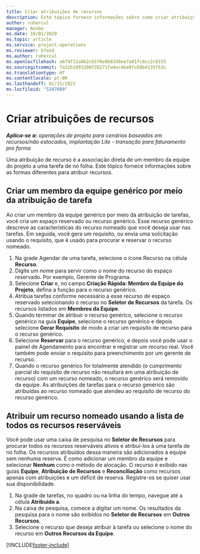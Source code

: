 ```yaml
---
title: Criar atribuições de recursos
description: Este tópico fornece informações sobre como criar atribuições de recursos genéricos e nomeados.
author: ruhercul
manager: Annbe
ms.date: 10/01/2020
ms.topic: article
ms.service: project-operations
ms.reviewer: kfend
ms.author: ruhercul
ms.openlocfilehash: a6f4f12a962cb570e8b83d8ee7a01fc0cc2c6155
ms.sourcegitcommit: fa32b1893286f20271fa4ec4be8fc68bd135f53c
ms.translationtype: HT
ms.contentlocale: pt-BR
ms.lasthandoff: 02/15/2021
ms.locfileid: "5287089"
---
```

# <a name="create-resource-assignments"></a>Criar atribuições de recursos

_**Aplica-se a:** operações de projeto para cenários baseados em recursos/não estocados, implantação Lite - transação para faturamento pro forma_


Uma atribuição de recurso é a associação direta de um membro da equipe do projeto a uma tarefa de nó folha. Este tópico fornece informações sobre as formas diferentes para atribuir recursos.

## <a name="create-a-generic-team-member-through-task-assignment"></a>Criar um membro da equipe genérico por meio da atribuição de tarefa


Ao criar um membro da equipe genérico por meio da atribuição de tarefas, você cria um espaço reservado ou recurso genérico. Esse recurso genérico descreve as características do recurso nomeado que você deseja usar nas tarefas. Em seguida, você gera um requisito, ou envia uma solicitação usando o requisito, que é usado para procurar e reservar o recurso nomeado.

1. Na grade Agendar de uma tarefa, selecione o ícone Recurso na célula **Recurso**.
2. Digite um nome para servir como o nome do recurso do espaço reservado. Por exemplo, Gerente de Programa.
3. Selecione **Criar** e, no campo **Criação Rápida: Membro da Equipe do Projeto**, defina a função para o recurso genérico.
4. Atribua tarefas conforme necessário a esse recurso de espaço reservado selecionando o recurso no **Seletor de Recursos** da tarefa. Os recursos listados em **Membros da Equipe**.
5. Quando terminar de atribuir o recurso genérico, selecione o recurso genérico na guia **Equipe**, selecione o recurso genérico e depois selecione **Gerar Requisito** de modo a criar um requisito de recurso para o recurso genérico.
6. Selecione **Reservar** para o recurso genérico, e depois você pode usar o painel de Agendamento para encontrar e registrar um recurso real. Você também pode enviar o requisito para preenchimento por um gerente de recurso.
7. Quando o recurso genérico for totalmente atendido (o cumprimento parcial do requisito de recurso não resultará em uma atribuição de recurso) com um recurso nomeado, o recurso genérico será removido da equipe. As atribuições de tarefas para o recurso genérico são atribuídas ao recurso nomeado que atendeu ao requisito de recurso do recurso genérico.

## <a name="assign-a-named-resource-from-the-list-of-all-bookable-resources"></a>Atribuir um recurso nomeado usando a lista de todos os recursos reserváveis

Você pode usar uma caixa de pesquisa no **Seletor de Recursos** para procurar todos os recursos reserváveis ativos e atribui-los à uma tarefa de nó folha. Os recursos atribuídos dessa maneira são adicionados à equipe sem nenhuma reserva. É como adicionar um membro da equipe e selecionar **Nenhum** como o método de alocação. O recurso é exibido nas guias **Equipe**, **Atribuição de Recursos** e **Reconciliação** como recursos apenas com atribuições e um déficit de reserva. Registre-os se quiser usar sua disponibilidade.

1. Na grade de tarefas, no quadro ou na linha do tempo, navegue até a célula **Atribuído a**.
2. Na caixa de pesquisa, comece a digitar um nome. Os resultados da pesquisa para o nome são exibidos no **Seletor de Recursos** em **Outros Recursos**.
3. Selecione o recurso que deseja atribuir à tarefa ou selecione o nome do recurso em **Outros Recursos da Equipe**.


[!INCLUDE[footer-include](../includes/footer-banner.md)]